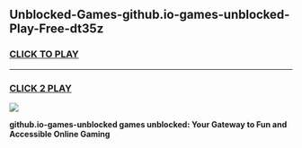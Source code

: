 
## Unblocked-Games-github.io-games-unblocked-Play-Free-dt35z
<h3>
<a href="https://premium76.site?title=github.io-games-unblocked&ref=19M">CLICK TO PLAY</a></h3>
<hr>

<h3>
<a href="https://premium76.site?title=github.io-games-unblocked&ref=19M">CLICK 2 PLAY</a>
  
</h3>

<a href="https://premium76.site?title=github.io-games-unblocked&ref=19M"><img src="https://clearcache.store/games.png"></a>


**github.io-games-unblocked games unblocked: Your Gateway to Fun and Accessible Online Gaming**
